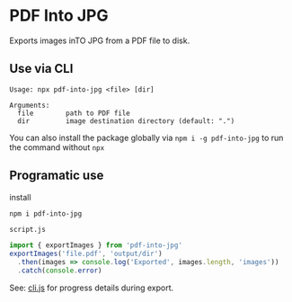 # PDF Into JPG
Exports images inTO JPG from a PDF file to disk.

## Use via CLI
```
Usage: npx pdf-into-jpg <file> [dir]

Arguments:
  file        path to PDF file
  dir         image destination directory (default: ".")
```
You can also install the package globally via `npm i -g pdf-into-jpg` to run the command without `npx`

## Programatic use
install
```sh
npm i pdf-into-jpg
```

`script.js`
```js
import { exportImages } from 'pdf-into-jpg'
exportImages('file.pdf', 'output/dir')
  .then(images => console.log('Exported', images.length, 'images'))
  .catch(console.error)
```

See: [cli.js](https://github.com/Tibex88/pdf-into-jpg/blob/main/cli.js#L23) for progress details during export.